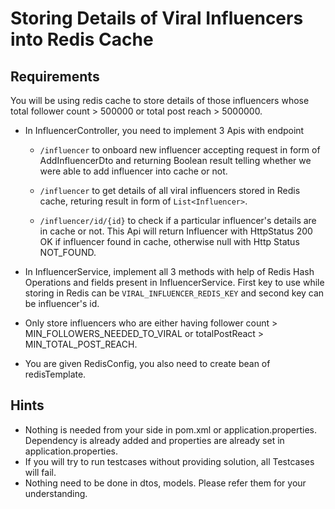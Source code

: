 # Storing Details of Viral Influencers into Redis Cache

## Requirements

You will be using redis cache to store details of those influencers whose total follower count > 500000 or total post reach > 5000000.


- In InfluencerController, you need to implement 3 Apis with endpoint
        
     - `/influencer`  to onboard new influencer accepting request in form of AddInfluencerDto and returning Boolean result telling whether we were able to add influencer into cache or not.
     
     - `/influencer` to get details of all viral influencers stored in Redis cache, returing result in form of `List<Influencer>`.
  
     - `/influencer/id/{id}` to check if a particular influencer's details are in cache or not. This Api will return Influencer with HttpStatus 200 OK if influencer found in cache, otherwise null with Http Status NOT_FOUND.

- In InfluencerService, implement all 3 methods with help of Redis Hash Operations and fields present in InfluencerService. First key to use while storing in Redis can be `VIRAL_INFLUENCER_REDIS_KEY` and second key can be influencer's id.
- Only store influencers who are either having follower count > MIN_FOLLOWERS_NEEDED_TO_VIRAL or totalPostReact > MIN_TOTAL_POST_REACH.

- You are given RedisConfig, you also need to create bean of redisTemplate.

## Hints

- Nothing is needed from your side in pom.xml or application.properties. Dependency is already added and properties are already set in application.properties.
- If you will try to run testcases without providing solution, all Testcases will fail.
- Nothing need to be done in dtos, models. Please refer them for your understanding.